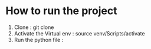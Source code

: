 # How to run the project 
1. Clone : git clone <url>
2. Activate the Virtual env : 
  source venv/Scripts/activate
3. Run the python file : 
  ~~~python <filename>~~~

